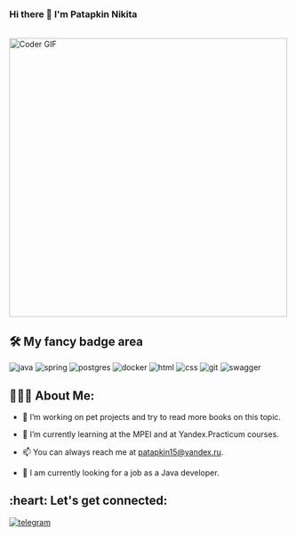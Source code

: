 ### Hi there 👋 I'm Patapkin Nikita

<br>
<img src="https://media.giphy.com/media/SWoSkN6DxTszqIKEqv/giphy.gif" alt="Coder GIF" width="500">

## :hammer_and_wrench: My fancy badge area
![java](https://img.shields.io/badge/java%20-%23007396.svg?&style=for-the-badge&logo=java&logoColor=white) ![spring](https://img.shields.io/badge/spring%20-%236DB33F.svg?&style=for-the-badge&logo=spring&logoColor=white) ![postgres](https://img.shields.io/badge/postgres-%23336791.svg?&style=for-the-badge&logo=postgresql&logoColor=white) ![docker](https://img.shields.io/badge/docker%20-%232496ED.svg?&style=for-the-badge&logo=docker&logoColor=white) ![html](https://img.shields.io/badge/html%20-%23E34F26.svg?&style=for-the-badge&logo=html5&logoColor=white) ![css](https://img.shields.io/badge/css%20-%231572B6.svg?&style=for-the-badge&logo=css3&logoColor=white) ![git](https://img.shields.io/badge/git%20-%23F05032.svg?&style=for-the-badge&logo=git&logoColor=white) ![swagger](https://img.shields.io/badge/swagger-%2385EA2D.svg?&style=for-the-badge&logo=swagger&logoColor=black)

<h2 align="left">👨🏻‍💻 About Me:</h2>

- 🔭 I’m working on pet projects and try to read more books on this topic.

- 🌱 I’m currently learning at the MPEI and at Yandex.Practicum courses.

- 📫 You can always reach me at patapkin15@yandex.ru.

- :eyes: I am currently looking for a job as a Java developer.

<h2 align="left">:heart: Let's get connected:</h2>

[![telegram](https://img.shields.io/badge/NikiitaPA%20-%232CA5E0.svg?&style=for-the-badge&logo=Telegram&logoColor=white)](https://t.me/NikiitaPA)
